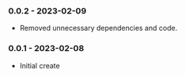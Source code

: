 ### 0.0.2 - 2023-02-09
* Removed unnecessary dependencies and code.

### 0.0.1 - 2023-02-08
* Initial create
